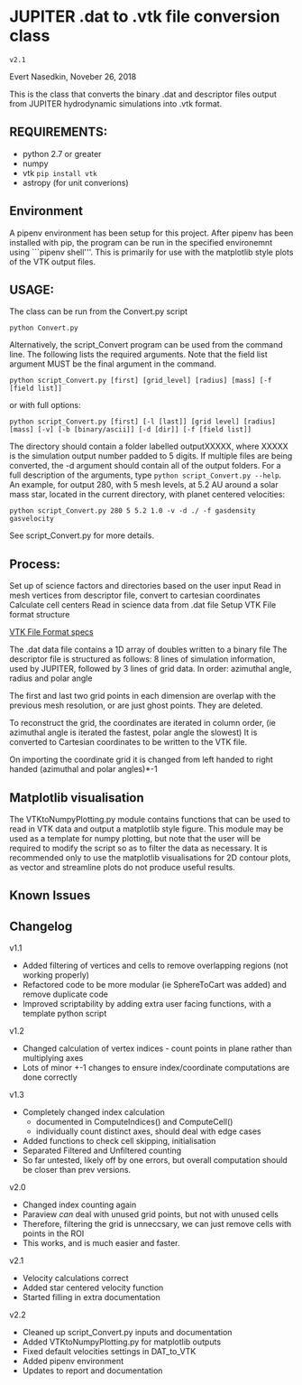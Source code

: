 # JUPITER .dat to .vtk file conversion class

`v2.1`

Evert Nasedkin, Noveber 26, 2018

This is the class that converts the binary .dat and descriptor files
output from JUPITER hydrodynamic simulations into .vtk format.

## REQUIREMENTS:
* python 2.7 or greater
* numpy
* vtk `pip install vtk`
* astropy (for unit converions)

## Environment
A pipenv environment has been setup for this project. After pipenv has been installed with pip, the program can be run in the specified environemnt using ```pipenv shell'''. This is primarily for use with the matplotlib style plots of the VTK output files.

## USAGE:
The class can be run from the Convert.py script 

```python Convert.py```

Alternatively, the script_Convert program can be used from the command line. 
The following lists the required arguments. 
Note that the field list argument MUST be the final argument in the command.

```python script_Convert.py [first] [grid_level] [radius] [mass] [-f [field list]]```

or with full options:

```python script_Convert.py [first] [-l [last]] [grid level] [radius] [mass] [-v] [-b [binary/ascii]] [-d [dir]] [-f [field list]]```

The directory should contain a folder labelled outputXXXXX, where XXXXX is the simulation output number padded to 5 digits. If multiple files are being converted, the -d argument should contain all of the output folders.
For a full description of the arguments, type ```python script_Convert.py --help```.
An example, for output 280, with 5 mesh levels, at 5.2 AU around a solar mass star, located in the current directory, with planet centered velocities:

```python script_Convert.py 280 5 5.2 1.0 -v -d ./ -f gasdensity gasvelocity```

See script_Convert.py for more details.

## Process:
Set up of  science factors and directories based on the user input
Read in mesh vertices from descriptor file, convert to cartesian coordinates
Calculate cell centers
Read in science data from .dat file
Setup VTK File format structure

[VTK File Format specs](https://www.vtk.org/wp-content/uploads/2015/04/file-formats.pdf)

The .dat data file contains a 1D array of doubles written to a binary file
The descriptor file is structured as follows:
8 lines of simulation information, used by JUPITER, followed by
3 lines of grid data. In order: azimuthal angle, radius and polar angle

The first and last two grid points in each dimension are overlap with the
previous mesh resolution, or are just ghost points. They are deleted.

To reconstruct the grid, the coordinates are iterated in column order,
(ie azimuthal angle is iterated the fastest, polar angle the slowest)
It is converted to Cartesian coordinates to be written to the VTK file.

On importing the coordinate grid it is changed from left handed to right 
handed (azimuthal and polar angles)*-1

## Matplotlib visualisation
The VTKtoNumpyPlotting.py module contains functions that can be used to read in VTK data and output a matplotlib style figure.
This module may be used as a template for numpy plotting, but note that the user will be required to modify the script so as to filter the data as necessary. 
It is recommended only to use the matplotlib visualisations for 2D contour plots, as vector and streamline plots do not produce useful results.

## Known Issues

## Changelog
v1.1
- Added filtering of vertices and cells to remove overlapping regions (not working properly)
- Refactored code to be more modular (ie SphereToCart was added) and remove duplicate code
- Improved scriptability by adding extra user facing functions, with a template python script

v1.2
- Changed calculation of vertex indices - count points in plane rather than multiplying axes
- Lots of minor +-1 changes to ensure index/coordinate computations are done correctly

v1.3
- Completely changed index calculation
  - documented in ComputeIndices() and ComputeCell()
  - individually count distinct axes, should deal with edge cases
- Added functions to check cell skipping, initialisation
- Separated Filtered and Unfiltered counting
- So far untested, likely off by one errors, but overall computation should be closer than prev versions.

v2.0
- Changed index counting again
- Paraview *can* deal with unused grid points, but not with unused cells
- Therefore, filtering the grid is unneccsary, we can just remove cells with points in the ROI
- This works, and is much easier and faster.

v2.1
- Velocity calculations correct
- Added star centered velocity function
- Started filling in extra documentation

v2.2
- Cleaned up script_Convert.py inputs and documentation
- Added VTKtoNumpyPlotting.py for matplotlib outputs
- Fixed default velocities settings in DAT_to_VTK
- Added pipenv environment
- Updates to report and documentation
